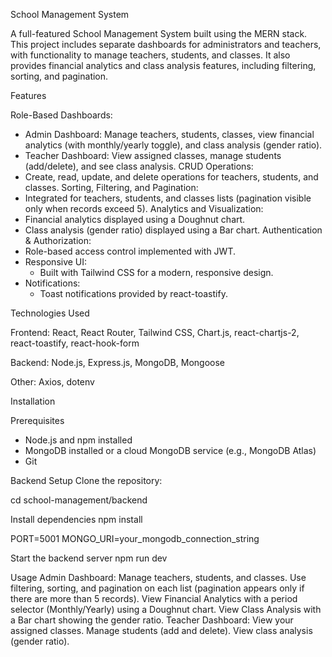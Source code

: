 School Management System

A full-featured School Management System built using the MERN stack. This project includes separate dashboards for administrators and teachers, with functionality to manage teachers, students, and classes. It also provides financial analytics and class analysis features, including filtering, sorting, and pagination.


Features

Role-Based Dashboards:
  - Admin Dashboard: Manage teachers, students, classes, view financial analytics (with monthly/yearly toggle), and class analysis (gender ratio).
  - Teacher Dashboard: View assigned classes, manage students (add/delete), and see class analysis.
CRUD Operations:
  - Create, read, update, and delete operations for teachers, students, and classes.
  Sorting, Filtering, and Pagination:
  - Integrated for teachers, students, and classes lists (pagination visible only when records exceed 5).
  Analytics and Visualization: 
  - Financial analytics displayed using a Doughnut chart.
  - Class analysis (gender ratio) displayed using a Bar chart.
  Authentication & Authorization: 
  - Role-based access control implemented with JWT.
- Responsive UI:
  - Built with Tailwind CSS for a modern, responsive design.
- Notifications:
  - Toast notifications provided by react-toastify.

Technologies Used

Frontend: React, React Router, Tailwind CSS, Chart.js, react-chartjs-2, react-toastify, react-hook-form

Backend:  Node.js, Express.js, MongoDB, Mongoose

Other: Axios, dotenv


Installation

Prerequisites

- Node.js and npm installed
- MongoDB installed or a cloud MongoDB service (e.g., MongoDB Atlas)
- Git

Backend Setup
 Clone the repository:

   cd school-management/backend


Install dependencies
npm install

PORT=5001
MONGO_URI=your_mongodb_connection_string

Start the backend server 
npm run dev

Usage
Admin Dashboard:
Manage teachers, students, and classes.
Use filtering, sorting, and pagination on each list (pagination appears only if there are more than 5 records).
View Financial Analytics with a period selector (Monthly/Yearly) using a Doughnut chart.
View Class Analysis with a Bar chart showing the gender ratio.
Teacher Dashboard:
View your assigned classes.
Manage students (add and delete).
View class analysis (gender ratio).

